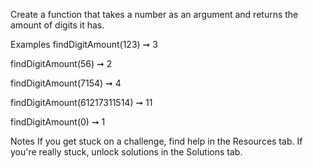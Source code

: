 Create a function that takes a number as an argument and returns the amount of digits it has.

Examples
findDigitAmount(123) ➞ 3

findDigitAmount(56) ➞ 2

findDigitAmount(7154) ➞ 4

findDigitAmount(61217311514) ➞ 11

findDigitAmount(0) ➞ 1

Notes
If you get stuck on a challenge, find help in the Resources tab.
If you're really stuck, unlock solutions in the Solutions tab.